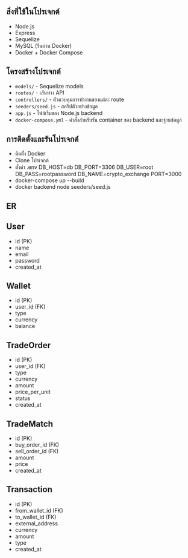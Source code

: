 ## สิ่งที่ใช้ในโปรเจกต์
- Node.js
- Express
- Sequelize
- MySQL (รันผ่าน Docker)
- Docker + Docker Compose

## โครงสร้างโปรเจกต์
- `models/` - Sequelize models 
- `routes/` - เส้นทาง API 
- `controllers/` - ตัวควบคุมการทำงานของแต่ละ route
- `seeders/seed.js` - สคริปตัวอย่างข้อมูล
- `app.js` - ไฟล์เริ่มของ Node.js backend
- `docker-compose.yml` - คำสั่งสำหรับรัน container ของ backend และฐานข้อมูล

## การติดตั้งและรันโปรเจกต์
- ติดตั้ง Docker
- Clone โปรเจกต์
- ตั้งค่า .env
    DB_HOST=db
    DB_PORT=3306
    DB_USER=root
    DB_PASS=rootpassword
    DB_NAME=crypto_exchange
    PORT=3000
- docker-compose up --build
- docker backend node seeders/seed.js

## ER

User
-----
- id (PK)
- name
- email
- password
- created_at

Wallet
-----
- id (PK)
- user_id (FK)
- type 
- currency 
- balance

TradeOrder
-----
- id (PK)
- user_id (FK)
- type 
- currency 
- amount
- price_per_unit
- status 
- created_at

TradeMatch
-----
- id (PK)
- buy_order_id (FK)
- sell_order_id (FK)
- amount
- price
- created_at

Transaction
-----
- id (PK)
- from_wallet_id (FK)
- to_wallet_id (FK)
- external_address 
- currency
- amount
- type 
- created_at
